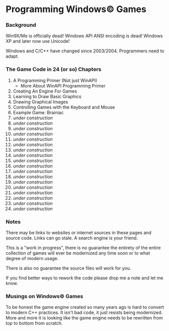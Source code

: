 # Programming Windows© Games

### Background

Win9X/Me is officially dead!  Windows API ANSI encoding is dead!  Windows XP and later now use Unicode!

Windows and C/C++ have changed since 2003/2004.  Programmers need to adapt.

### The Game Code in 24 (or so) Chapters

1. A Programming Primer (Not just WinAPI)
   + More About WinAPI Programming Primer
2. Creating An Engine For Games
3. Learning to Draw Basic Graphics
4. Drawing Graphical Images
5. Controlling Games with the Keyboard and Mouse
6. Example Game: Brainiac
7. *under construction*
8. *under construction*
9. *under construction*
10. *under construction*
11. *under construction*
12. *under construction*
13. *under construction*
14. *under construction*
15. *under construction*
16. *under construction*
17. *under construction*
18. *under construction*
19. *under construction*
20. *under construction*
21. *under construction*
22. *under construction*
23. *under construction*
24. *under construction*

### Notes

There may be links to websites or internet sources in these pages and source code. Links can go stale. A search engine is your friend.

This is a "work in progress", there is no guarantee the entirety of the entire collection of games will ever be modernized any time soon or to what degree of modern usage.

There is also no guarantee the source files will work for you.

If you find better ways to rework the code please drop me a note and let me know.

### Musings on Windows© Games

To be honest the game engine created so many years ago is hard to convert to modern C++ practices.  It isn't bad code, it just resists being modernized.  More and more it is looking like the game engine needs to be rewritten from top to bottom from scratch.
